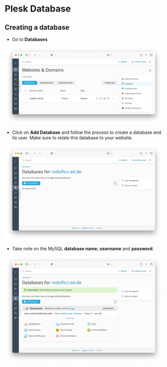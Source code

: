 # Plesk Database

## Creating a database

* Go to **Databases**

![Databases](../../src/manuals/plesk/databases.png)

* Click on **Add Database** and follow the process to create a database and its user. Make sure to relate this database to your website.

![Databases Add](../../src/manuals/plesk/databases-add.png)

* Take note on the MySQL **database name**, **username** and **password**.

![Databases done](../../src/manuals/plesk/databases-done.png)
